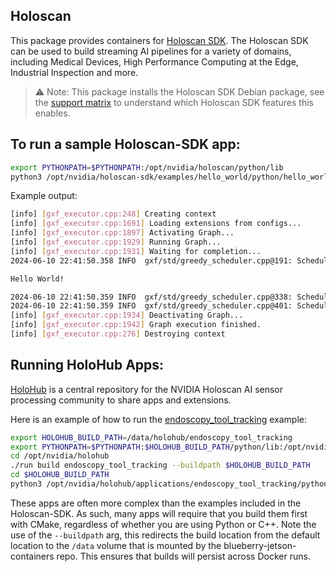 ## Holoscan

This package provides containers for [Holoscan SDK](https://github.com/nvidia-holoscan/holoscan-sdk). The Holoscan SDK can be used to build streaming AI pipelines for a variety of domains, including Medical Devices, High Performance Computing at the Edge, Industrial Inspection and more.

> ⚠️ Note: This package installs the Holoscan SDK Debian package, see the [support matrix](https://docs.nvidia.com/holoscan/sdk-user-guide/sdk_installation.html#not-sure-what-to-choose) to understand which Holoscan SDK features this enables.

## To run a sample Holoscan-SDK app:
```bash
export PYTHONPATH=$PYTHONPATH:/opt/nvidia/holoscan/python/lib
python3 /opt/nvidia/holoscan-sdk/examples/hello_world/python/hello_world.py
 ```
Example output:
```bash
[info] [gxf_executor.cpp:248] Creating context
[info] [gxf_executor.cpp:1691] Loading extensions from configs...
[info] [gxf_executor.cpp:1897] Activating Graph...
[info] [gxf_executor.cpp:1929] Running Graph...
[info] [gxf_executor.cpp:1931] Waiting for completion...
2024-06-10 22:41:50.358 INFO  gxf/std/greedy_scheduler.cpp@191: Scheduling 1 entities

Hello World!

2024-06-10 22:41:50.359 INFO  gxf/std/greedy_scheduler.cpp@338: Scheduler stopped: no more entities to schedule
2024-06-10 22:41:50.359 INFO  gxf/std/greedy_scheduler.cpp@401: Scheduler finished.
[info] [gxf_executor.cpp:1934] Deactivating Graph...
[info] [gxf_executor.cpp:1942] Graph execution finished.
[info] [gxf_executor.cpp:276] Destroying context
```

## Running HoloHub Apps:
[HoloHub](https://github.com/nvidia-holoscan/holohub/tree/main) is a central repository for the NVIDIA Holoscan AI sensor processing community to share apps and extensions.

Here is an example of how to run the [endoscopy_tool_tracking](https://github.com/nvidia-holoscan/holohub/tree/main/applications/endoscopy_tool_tracking) example:
```bash
export HOLOHUB_BUILD_PATH=/data/holohub/endoscopy_tool_tracking
export PYTHONPATH=$PYTHONPATH:$HOLOHUB_BUILD_PATH/python/lib:/opt/nvidia/holoscan/python/lib
cd /opt/nvidia/holohub
./run build endoscopy_tool_tracking --buildpath $HOLOHUB_BUILD_PATH
cd $HOLOHUB_BUILD_PATH
python3 /opt/nvidia/holohub/applications/endoscopy_tool_tracking/python/endoscopy_tool_tracking.python --data /opt/nvidia/holohub/data/endoscopy/
```

These apps are often more complex than the examples included in the Holoscan-SDK. As such, many apps will require that you build them first with CMake, regardless of whether you are using Python or C++. Note the use of the `--buildpath` arg, this redirects the build location from the default location to the `/data` volume that is mounted by the blueberry-jetson-containers repo. This ensures that builds will persist across Docker runs.

